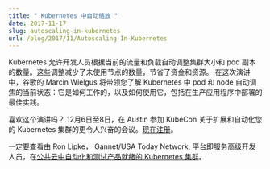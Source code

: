 ```yaml
---
title: " Kubernetes 中自动缩放 "
date: 2017-11-17
slug: autoscaling-in-kubernetes
url: /blog/2017/11/Autoscaling-In-Kubernetes
---
```


<!--
---
title: " Autoscaling in Kubernetes "
date: 2017-11-17
slug: autoscaling-in-kubernetes
url: /blog/2017/11/Autoscaling-In-Kubernetes
---
-->

<!--
Kubernetes allows developers to automatically adjust cluster sizes and the number of pod replicas based on current traffic and load. These adjustments reduce the amount of unused nodes, saving money and resources. In this talk, Marcin Wielgus of Google walks you through the current state of pod and node autoscaling in Kubernetes: .how it works, and how to use it, including best practices for deployments in production applications.  
-->
Kubernetes 允许开发人员根据当前的流量和负载自动调整集群大小和 pod 副本的数量。这些调整减少了未使用节点的数量，节省了资金和资源。
在这次演讲中，谷歌的 Marcin Wielgus 将带领您了解 Kubernetes 中 pod 和 node 自动调焦的当前状态：它是如何工作的，以及如何使用它，包括在生产应用程序中部署的最佳实践。

<!--
Enjoyed this talk? Join us for more exciting sessions on scaling and automating your Kubernetes clusters at KubeCon in Austin on December 6-8. [Register Now](https://www.eventbrite.com/e/kubecon-cloudnativecon-north-america-registration-37824050754?_ga=2.9666039.317115486.1510003873-1623727562.1496428006)  
-->
喜欢这个演讲吗？ 12月6日至8日，在 Austin 参加 KubeCon 关于扩展和自动化您的 Kubernetes 集群的更令人兴奋的会议。[现在注册](https://www.eventbrite.com/e/kubecon-cloudnativecon-north-america-registration-37824050754?_ga=2.9666039.317115486.1510003873-1623727562.1496428006)。

<!--
Be sure to check out [Automating and Testing Production Ready Kubernetes Clusters in the Public Cloud](http://sched.co/CU64) by Ron Lipke, Senior Developer, Platform as a Service, Gannet/USA Today Network.
-->
一定要查看由 Ron Lipke， Gannet/USA Today Network, 平台即服务高级开发人员，在[公共云中自动化和测试产品就绪的 Kubernetes 集群](http://sched.co/CU64)。

